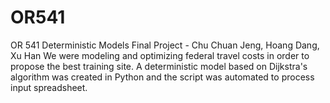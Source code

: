 # OR541
OR 541 Deterministic Models Final Project - Chu Chuan Jeng, Hoang Dang, Xu Han
We were modeling and optimizing federal travel costs in order to propose the best training site. A deterministic model based on Dijkstra's algorithm was created in Python and the script was automated to process input spreadsheet.
